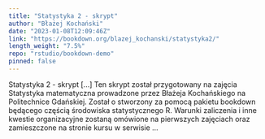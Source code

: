 ```yaml
---
title: "Statystyka 2 - skrypt"
author: "Błażej Kochański"
date: "2023-01-08T12:09:46Z"
link: "https://bookdown.org/blazej_kochanski/statystyka2/"
length_weight: "7.5%"
repo: "rstudio/bookdown-demo"
pinned: false
---
```


Statystyka 2 - skrypt [...] Ten skrypt został przygotowany na zajęcia Statystyka matematyczna prowadzone przez Błażeja Kochańskiego na Politechnice Gdańskiej. Został o stworzony za pomocą pakietu bookdown będącego częścią środowiska statystycznego R. Warunki zaliczenia i inne kwestie organizacyjne zostaną omówione na pierwszych zajęciach oraz zamieszczone na stronie kursu w serwisie ...
